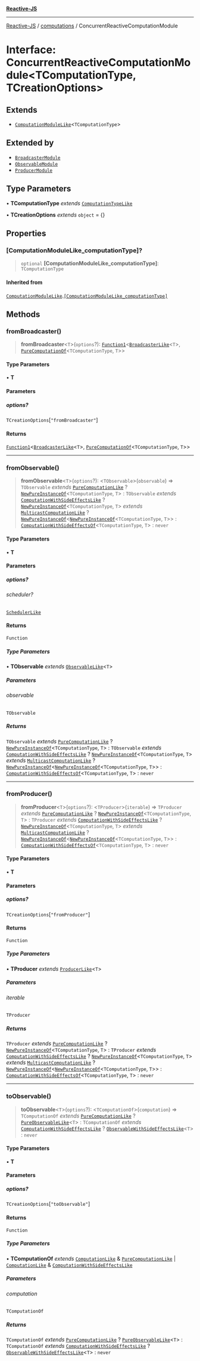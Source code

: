 [**Reactive-JS**](../../README.md)

***

[Reactive-JS](../../README.md) / [computations](../README.md) / ConcurrentReactiveComputationModule

# Interface: ConcurrentReactiveComputationModule\<TComputationType, TCreationOptions\>

## Extends

- [`ComputationModuleLike`](ComputationModuleLike.md)\<`TComputationType`\>

## Extended by

- [`BroadcasterModule`](../Broadcaster/interfaces/BroadcasterModule.md)
- [`ObservableModule`](../Observable/interfaces/ObservableModule.md)
- [`ProducerModule`](../Producer/interfaces/ProducerModule.md)

## Type Parameters

• **TComputationType** *extends* [`ComputationTypeLike`](ComputationTypeLike.md)

• **TCreationOptions** *extends* `object` = \{\}

## Properties

### \[ComputationModuleLike\_computationType\]?

> `optional` **\[ComputationModuleLike\_computationType\]**: `TComputationType`

#### Inherited from

[`ComputationModuleLike`](ComputationModuleLike.md).[`[ComputationModuleLike_computationType]`](ComputationModuleLike.md#computationmodulelike_computationtype)

## Methods

### fromBroadcaster()

> **fromBroadcaster**\<`T`\>(`options`?): [`Function1`](../../functions/type-aliases/Function1.md)\<[`BroadcasterLike`](BroadcasterLike.md)\<`T`\>, [`PureComputationOf`](../type-aliases/PureComputationOf.md)\<`TComputationType`, `T`\>\>

#### Type Parameters

• **T**

#### Parameters

##### options?

`TCreationOptions`\[`"fromBroadcaster"`\]

#### Returns

[`Function1`](../../functions/type-aliases/Function1.md)\<[`BroadcasterLike`](BroadcasterLike.md)\<`T`\>, [`PureComputationOf`](../type-aliases/PureComputationOf.md)\<`TComputationType`, `T`\>\>

***

### fromObservable()

> **fromObservable**\<`T`\>(`options`?): \<`TObservable`\>(`observable`) => `TObservable` *extends* [`PureComputationLike`](PureComputationLike.md) ? [`NewPureInstanceOf`](../type-aliases/NewPureInstanceOf.md)\<`TComputationType`, `T`\> : `TObservable` *extends* [`ComputationWithSideEffectsLike`](ComputationWithSideEffectsLike.md) ? [`NewPureInstanceOf`](../type-aliases/NewPureInstanceOf.md)\<`TComputationType`, `T`\> *extends* [`MulticastComputationLike`](MulticastComputationLike.md) ? [`NewPureInstanceOf`](../type-aliases/NewPureInstanceOf.md)\<[`NewPureInstanceOf`](../type-aliases/NewPureInstanceOf.md)\<`TComputationType`, `T`\>\> : [`ComputationWithSideEffectsOf`](../type-aliases/ComputationWithSideEffectsOf.md)\<`TComputationType`, `T`\> : `never`

#### Type Parameters

• **T**

#### Parameters

##### options?

###### scheduler?

[`SchedulerLike`](../../utils/interfaces/SchedulerLike.md)

#### Returns

`Function`

##### Type Parameters

• **TObservable** *extends* [`ObservableLike`](ObservableLike.md)\<`T`\>

##### Parameters

###### observable

`TObservable`

##### Returns

`TObservable` *extends* [`PureComputationLike`](PureComputationLike.md) ? [`NewPureInstanceOf`](../type-aliases/NewPureInstanceOf.md)\<`TComputationType`, `T`\> : `TObservable` *extends* [`ComputationWithSideEffectsLike`](ComputationWithSideEffectsLike.md) ? [`NewPureInstanceOf`](../type-aliases/NewPureInstanceOf.md)\<`TComputationType`, `T`\> *extends* [`MulticastComputationLike`](MulticastComputationLike.md) ? [`NewPureInstanceOf`](../type-aliases/NewPureInstanceOf.md)\<[`NewPureInstanceOf`](../type-aliases/NewPureInstanceOf.md)\<`TComputationType`, `T`\>\> : [`ComputationWithSideEffectsOf`](../type-aliases/ComputationWithSideEffectsOf.md)\<`TComputationType`, `T`\> : `never`

***

### fromProducer()

> **fromProducer**\<`T`\>(`options`?): \<`TProducer`\>(`iterable`) => `TProducer` *extends* [`PureComputationLike`](PureComputationLike.md) ? [`NewPureInstanceOf`](../type-aliases/NewPureInstanceOf.md)\<`TComputationType`, `T`\> : `TProducer` *extends* [`ComputationWithSideEffectsLike`](ComputationWithSideEffectsLike.md) ? [`NewPureInstanceOf`](../type-aliases/NewPureInstanceOf.md)\<`TComputationType`, `T`\> *extends* [`MulticastComputationLike`](MulticastComputationLike.md) ? [`NewPureInstanceOf`](../type-aliases/NewPureInstanceOf.md)\<[`NewPureInstanceOf`](../type-aliases/NewPureInstanceOf.md)\<`TComputationType`, `T`\>\> : [`ComputationWithSideEffectsOf`](../type-aliases/ComputationWithSideEffectsOf.md)\<`TComputationType`, `T`\> : `never`

#### Type Parameters

• **T**

#### Parameters

##### options?

`TCreationOptions`\[`"fromProducer"`\]

#### Returns

`Function`

##### Type Parameters

• **TProducer** *extends* [`ProducerLike`](ProducerLike.md)\<`T`\>

##### Parameters

###### iterable

`TProducer`

##### Returns

`TProducer` *extends* [`PureComputationLike`](PureComputationLike.md) ? [`NewPureInstanceOf`](../type-aliases/NewPureInstanceOf.md)\<`TComputationType`, `T`\> : `TProducer` *extends* [`ComputationWithSideEffectsLike`](ComputationWithSideEffectsLike.md) ? [`NewPureInstanceOf`](../type-aliases/NewPureInstanceOf.md)\<`TComputationType`, `T`\> *extends* [`MulticastComputationLike`](MulticastComputationLike.md) ? [`NewPureInstanceOf`](../type-aliases/NewPureInstanceOf.md)\<[`NewPureInstanceOf`](../type-aliases/NewPureInstanceOf.md)\<`TComputationType`, `T`\>\> : [`ComputationWithSideEffectsOf`](../type-aliases/ComputationWithSideEffectsOf.md)\<`TComputationType`, `T`\> : `never`

***

### toObservable()

> **toObservable**\<`T`\>(`options`?): \<`TComputationOf`\>(`computation`) => `TComputationOf` *extends* [`PureComputationLike`](PureComputationLike.md) ? [`PureObservableLike`](PureObservableLike.md)\<`T`\> : `TComputationOf` *extends* [`ComputationWithSideEffectsLike`](ComputationWithSideEffectsLike.md) ? [`ObservableWithSideEffectsLike`](ObservableWithSideEffectsLike.md)\<`T`\> : `never`

#### Type Parameters

• **T**

#### Parameters

##### options?

`TCreationOptions`\[`"toObservable"`\]

#### Returns

`Function`

##### Type Parameters

• **TComputationOf** *extends* [`ComputationLike`](ComputationLike.md) & [`PureComputationLike`](PureComputationLike.md) \| [`ComputationLike`](ComputationLike.md) & [`ComputationWithSideEffectsLike`](ComputationWithSideEffectsLike.md)

##### Parameters

###### computation

`TComputationOf`

##### Returns

`TComputationOf` *extends* [`PureComputationLike`](PureComputationLike.md) ? [`PureObservableLike`](PureObservableLike.md)\<`T`\> : `TComputationOf` *extends* [`ComputationWithSideEffectsLike`](ComputationWithSideEffectsLike.md) ? [`ObservableWithSideEffectsLike`](ObservableWithSideEffectsLike.md)\<`T`\> : `never`
